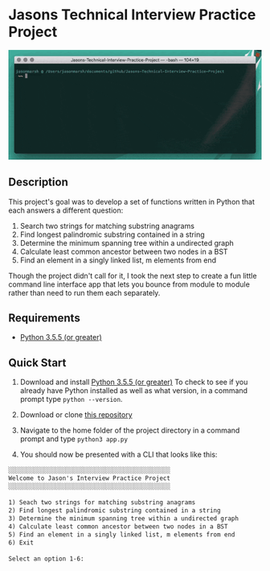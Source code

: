 # Jasons Technical Interview Practice Project

![Jasons Tech Interview Practice Project Cover Image](img/interview_practice_cli.gif)

## Description

This project's goal was to develop a set of functions written in Python that each answers a different question:

1. Search two strings for matching substring anagrams
2. Find longest palindromic substring contained in a string
3. Determine the minimum spanning tree within a undirected graph
4. Calculate least common ancestor between two nodes in a BST
5. Find an element in a singly linked list, m elements from end

Though the project didn't call for it, I took the next step to create a fun little command line interface app that lets you bounce from module to module rather than need to run them each separately.

## Requirements

- [Python 3.5.5 (or greater)](https://www.python.org/downloads/release/python-355/)

## Quick Start

1. Download and install [Python 3.5.5 (or greater)](https://www.python.org/downloads/release/python-355/) To check to see if you already have Python installed as well as what version, in a command prompt type `python --version`.

2. Download or clone [this repository](https://github.com/Minimalistic/Jasons-Technical-Interview-Practice-Project.git)
3. Navigate to the home folder of the project directory in a command prompt and type `python3 app.py`

4. You should now be presented with a CLI that looks like this: 

```
░░░░░░░░░░░░░░░░░░░░░░░░░░░░░░░░░░░░░░░░░░░░░
Welcome to Jason's Interview Practice Project
░░░░░░░░░░░░░░░░░░░░░░░░░░░░░░░░░░░░░░░░░░░░░

1) Seach two strings for matching substring anagrams
2) Find longest palindromic substring contained in a string
3) Determine the minimum spanning tree within a undirected graph
4) Calculate least common ancestor between two nodes in a BST
5) Find an element in a singly linked list, m elements from end
6) Exit

Select an option 1-6: 
```

